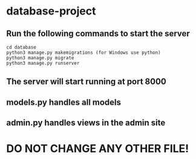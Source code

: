 # database-project
## Run the following commands to start the server
```
cd database
python3 manage.py makemigrations (for Windows use python)
python3 manage.py migrate
python3 manage.py runserver
```
## The server will start running at port 8000

## models.py handles all models
## admin.py handles views in the admin site
# DO NOT CHANGE ANY OTHER FILE!
